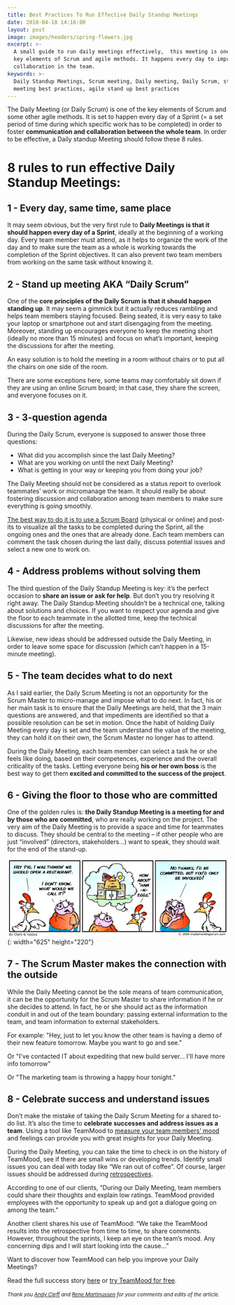 ```yaml
---
title: Best Practices To Run Effective Daily Standup Meetings
date: 2018-04-18 14:16:00
layout: post
image: images/headers/spring-flowers.jpg
excerpt: >-
  A small guide to run daily meetings effectively,  this meeting is one of the
  key elements of Scrum and agile methods. It happens every day to improve
  collaboration in the team.
keywords: >-
  Daily Standup Meetings, Scrum meeting, Daily meeting, Daily Scrum, stand up
  meeting best practices, agile stand up best practices
---
```


The Daily Meeting (or Daily Scrum) is one of the key elements of Scrum and some other agile methods. It is set to happen every day of a Sprint (= a set period of time during which specific work has to be completed) in order to foster **communication and collaboration between the whole team**. In order to be effective, a Daily standup Meeting should follow these 8 rules.

# 8 rules to run effective Daily Standup Meetings:

## 1 - Every day, same time, same place

It may seem obvious, but the very first rule to **Daily Meetings is that it should happen every day of a Sprint**, ideally at the beginning of a working day. Every team member must attend, as it helps to organize the work of the day and to make sure the team as a whole is working towards the completion of the Sprint objectives. It can also prevent two team members from working on the same task without knowing it.

## 2 - Stand up meeting AKA “Daily Scrum”

One of the **core principles of the Daily Scrum is that it should happen standing up**. It may seem a gimmick but it actually reduces rambling and helps team members staying focused. Being seated, it is very easy to take your laptop or smartphone out and start disengaging from the meeting. Moreover, standing up encourages everyone to keep the meeting short (ideally no more than 15 minutes) and focus on what’s important, keeping the discussions for after the meeting.

An easy solution is to hold the meeting in a room without chairs or to put all the chairs on one side of the room.

There are some exceptions here, some teams may comfortably sit down if they are using an online Scrum board; in that case, they share the screen, and everyone focuses on it.

<div class='mailmunch-forms-widget-762513'></div>

## 3 - 3-question agenda

During the Daily Scrum, everyone is supposed to answer those three questions:

* What did you accomplish since the last Daily Meeting?
* What are you working on until the next Daily Meeting?
* What is getting in your way or keeping you from doing your job?

The Daily Meeting should not be considered as a status report to overlook teammates’ work or micromanage the team. It should really be about fostering discussion and collaboration among team members to make sure everything is going smoothly.

[The best way to do it is to use a Scrum Board](https://blog.teammood.com/2017/12/06/best-practices-from-our-users.html) (physical or online) and post-its to visualize all the tasks to be completed during the Sprint, all the ongoing ones and the ones that are already done. Each team members can comment the task chosen during the last daily, discuss potential issues and select a new one to work on.

## 4 - Address problems without solving them

The third question of the Daily Standup Meeting is key: it’s the perfect occasion to **share an issue or ask for help**. But don’t you try resolving it right away. The Daily Standup Meeting shouldn’t be a technical one, talking about solutions and choices. If you want to respect your agenda and give the floor to each teammate in the allotted time, keep the technical discussions for after the meeting.

Likewise, new ideas should be addressed outside the Daily Meeting, in order to leave some space for discussion (which can’t happen in a 15-minute meeting).

## 5 - The team decides what to do next

As I said earlier, the Daily Scrum Meeting is not an opportunity for the Scrum Master to micro-manage and impose what to do next. In fact, his or her main task is to ensure that the Daily Meetings are held, that the 3 main questions are answered, and that impediments are identified so that a possible resolution can be set in motion. Once the habit of holding Daily Meeting every day is set and the team understand the value of the meeting, they can hold it on their own, the Scrum Master no longer has to attend.

During the Daily Meeting, each team member can select a task he or she feels like doing, based on their competences, experience and the overall criticality of the tasks. Letting everyone being **his or her own boss** is the best way to get them **excited and committed to the success of the project**.

## 6 - Giving the floor to those who are committed

One of the golden rules is: **the Daily Standup Meeting is a meeting for and by those who are committed**, who are really working on the project. The very aim of the Daily Meeting is to provide a space and time for teammates to discuss. They should be central to the meeting – if other people who are just “involved” (directors, stakeholders…) want to speak, they should wait for the end of the stand-up.

![Don't be the Chicken during the standup meetings](/uploads/chicken-and-egg-agile.jpg){: width="625" height="220"}

## 7 - The Scrum Master makes the connection with the outside

While the Daily Meeting cannot be the sole means of team communication, it can be the opportunity for the Scrum Master to share information if he or she decides to attend. In fact, he or she should act as the information conduit in and out of the team boundary: passing external information to the team, and team information to external stakeholders.

For example: "Hey, just to let you know the other team is having a demo of their new feature tomorrow. Maybe you want to go and see."

Or "I've contacted IT about expediting that new build server… I'll have more info tomorrow"

Or "The marketing team is throwing a happy hour tonight."

## 8 - Celebrate success and understand issues

Don’t make the mistake of taking the Daily Scrum Meeting for a shared to-do list. It’s also the time to **celebrate successes and address issues as a team**. Using a tool like TeamMood to [measure your team members’ mood](https://www.teammood.com/en/features/) and feelings can provide you with great insights for your Daily Meeting.

During the Daily Meeting, you can take the time to check in on the history of TeamMood, see if there are small wins or developing trends. Identify small issues you can deal with today like “We ran out of coffee”. Of course, larger issues should be addressed during [retrospectives](https://blog.teammood.com/2018/02/07/a-simple-guide-to-run-agile-retrospectives.html).

According to one of our clients, “During our Daily Meeting, team members could share their thoughts and explain low ratings. TeamMood provided employees with the opportunity to speak up and got a dialogue going on among the team.”

Another client shares his use of TeamMood: “We take the TeamMood results into the retrospective from time to time, to share comments. However, throughout the sprints, I keep an eye on the team’s mood. Any concerning dips and I will start looking into the cause…”

Want to discover how TeamMood can help you improve your Daily Meetings?

Read the full success story [here](https://www.teammood.com/en/success/Success-story-banque-en.pdf) or [try TeamMood for free](https://www.teammood.com/en/continuous-improvement/).

<small><em>Thank you <a href="https://www.linkedin.com/in/andycleff/">Andy Cleff</a> and <a href="https://www.linkedin.com/in/rene-martinussen-a3418216/">Rene Martinussen</a> for your comments and edits of the article.</em></small>